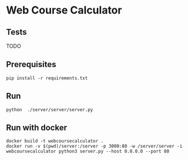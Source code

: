 # Web Course Calculator

## Tests
TODO

## Prerequisites

```
pip install -r requirements.txt
```

## Run

```
python  ./server/server/server.py
```

## Run with docker
```
docker build -t webcoursecalculator .
docker run -v $(pwd)/server:/server -p 3000:80 -w /server/server -i webcoursecalculator python3 server.py --host 0.0.0.0 --port 80
```
